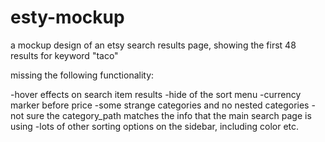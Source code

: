 esty-mockup
===========

a mockup design of an etsy search results page, showing the first 48 results for keyword "taco"

missing the following functionality: 

-hover effects on search item results
-hide of the sort menu
-currency marker before price
-some strange categories and no nested categories - not sure the category_path matches the info that the main search page is using
-lots of other sorting options on the sidebar, including color etc.
